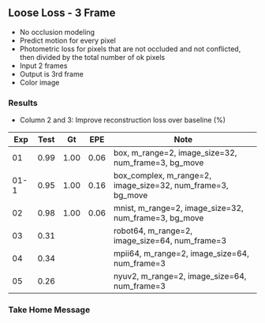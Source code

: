 ## Loose Loss - 3 Frame 

- No occlusion modeling
- Predict motion for every pixel
- Photometric loss for pixels that are not occluded and not conflicted, then divided by the total number of ok pixels
- Input 2 frames
- Output is 3rd frame
- Color image

### Results

- Column 2 and 3: Improve reconstruction loss over baseline (%) 

| Exp  | Test | Gt   | EPE  | Note |
| ---- | ---- | ---- | ---- | ---- | 
| 01   | 0.99 | 1.00 | 0.06 | box, m_range=2, image_size=32, num_frame=3, bg_move |
| 01-1 | 0.95 | 1.00 | 0.16 | box_complex, m_range=2, image_size=32, num_frame=3, bg_move |
| 02   | 0.98 | 1.00 | 0.06 | mnist, m_range=2, image_size=32, num_frame=3, bg_move |
| 03   | 0.31 |  |  | robot64, m_range=2, image_size=64, num_frame=3 |
| 04   | 0.34 |  |  | mpii64, m_range=2, image_size=64, num_frame=3 |
| 05   | 0.26 |  |  | nyuv2, m_range=2, image_size=64, num_frame=3 |

### Take Home Message

